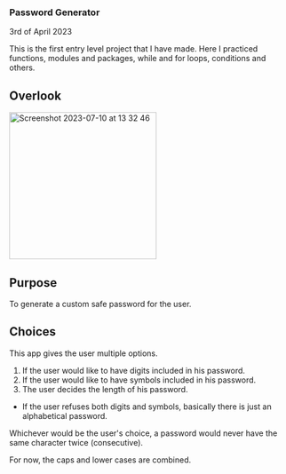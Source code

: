 ### Password Generator 
3rd of April 2023 

This is the first entry level project that I have made.
Here I practiced functions, modules and packages, while and for loops, conditions
and others.

## Overlook

<img width="265" alt="Screenshot 2023-07-10 at 13 32 46" src="https://github.com/StefanIancu/projects/assets/124818078/b66ac6e4-cbdd-45f7-b279-b7d711e5c670">

## Purpose

To generate a custom safe password for the user. 

## Choices

This app gives the user multiple options.  

1. If the user would like to have digits included in his password. 
2. If the user would like to have symbols included in his password. 
3. The user decides the length of his password. 
* If the user refuses both digits and symbols, basically there is just an alphabetical password. 

Whichever would be the user's choice, a password would never have the same character twice (consecutive). 

For now, the caps and lower cases are combined.





